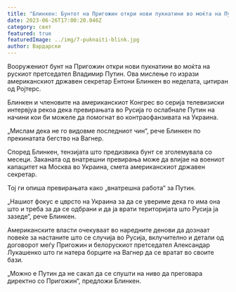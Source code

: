 ```yaml
---
title: "Блинкен: Бунтот на Пригожин откри нови пукнатини во моќта на Путин"
date: 2023-06-26T17:00:20.046Z
category: свет
featured: true
featuredImage: ../img/7-puknaiti-blink.jpg
author: Вардарски
---
```

Вооружениот бунт на Пригожин откри нови пукнатини во моќта на рускиот претседател Владимир Путин. Ова мислење го изрази американскиот државен секретар Ентони Блинкен во неделата, цитиран од Ројтерс.

Блинкен и членовите на американскиот Конгрес во серија телевизиски интервјуа рекоа дека превирањата во Русија го ослабнале Путин на начини кои би можеле да помогнат во контраофанзивата на Украина.

„Мислам дека не го видовме последниот чин“, рече Блинкен по прекинатата бегство на Вагнер.

Според Блинкен, тензијата што предизвика бунт се зголемувала со месеци. Заканата од внатрешни превирања може да влијае на воениот капацитет на Москва во Украина, смета американскиот државен секретар.

Тој ги опиша превирањата како „внатрешна работа“ за Путин.

„Нашиот фокус е цврсто на Украина за да се увериме дека го има она што и треба за да се одбрани и да ја врати територијата што Русија ја зазеде“, рече Блинкен.

Американските власти очекуваат во наредните денови да дознаат повеќе за настаните што се случија во Русија, вклучително и детали од договорот меѓу Пригожин и белорускиот претседател Александар Лукашенко што ги натера борците на Вагнер да се вратат во своите бази.

„Можно е Путин да не сакал да се спушти на ниво да преговара директно со Пригожин“, предложи Блинкен.